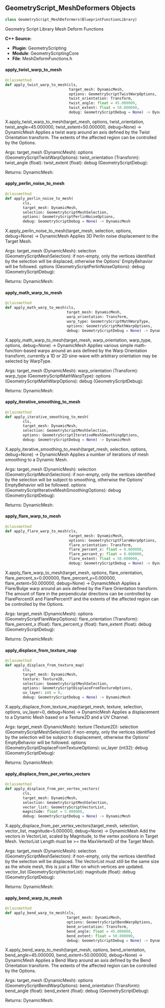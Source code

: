 ## GeometryScript_MeshDeformers Objects

```python
class GeometryScript_MeshDeformers(BlueprintFunctionLibrary)
```

Geometry Script Library Mesh Deform Functions

**C++ Source:**

- **Plugin**: GeometryScripting
- **Module**: GeometryScriptingCore
- **File**: MeshDeformFunctions.h

<a id="unreal.GeometryScript_MeshDeformers.apply_twist_warp_to_mesh"></a>

#### apply_twist_warp_to_mesh

```python
@classmethod
def apply_twist_warp_to_mesh(cls,
                             target_mesh: DynamicMesh,
                             options: GeometryScriptTwistWarpOptions,
                             twist_orientation: Transform,
                             twist_angle: float = 45.000000,
                             twist_extent: float = 50.000000,
                             debug: GeometryScriptDebug = None) -> DynamicMesh
```

X.apply_twist_warp_to_mesh(target_mesh, options, twist_orientation, twist_angle=45.000000, twist_extent=50.000000, debug=None) -> DynamicMesh
Applies a twist warp around an axis defined by the Twist Orientation transform.
The extents of the affected region can be controlled by the Options.

Args:
    target_mesh (DynamicMesh): 
    options (GeometryScriptTwistWarpOptions): 
    twist_orientation (Transform): 
    twist_angle (float): 
    twist_extent (float): 
    debug (GeometryScriptDebug): 

Returns:
    DynamicMesh:

<a id="unreal.GeometryScript_MeshDeformers.apply_perlin_noise_to_mesh"></a>

#### apply_perlin_noise_to_mesh

```python
@classmethod
def apply_perlin_noise_to_mesh(
        cls,
        target_mesh: DynamicMesh,
        selection: GeometryScriptMeshSelection,
        options: GeometryScriptPerlinNoiseOptions,
        debug: GeometryScriptDebug = None) -> DynamicMesh
```

X.apply_perlin_noise_to_mesh(target_mesh, selection, options, debug=None) -> DynamicMesh
Applies 3D Perlin noise displacement to the Target Mesh.

Args:
    target_mesh (DynamicMesh): 
    selection (GeometryScriptMeshSelection): if non-empty, only the vertices identified by the selection will be displaced, otherwise the Options' EmptyBehavior will be followed.
    options (GeometryScriptPerlinNoiseOptions): 
    debug (GeometryScriptDebug): 

Returns:
    DynamicMesh:

<a id="unreal.GeometryScript_MeshDeformers.apply_math_warp_to_mesh"></a>

#### apply_math_warp_to_mesh

```python
@classmethod
def apply_math_warp_to_mesh(cls,
                            target_mesh: DynamicMesh,
                            warp_orientation: Transform,
                            warp_type: GeometryScriptMathWarpType,
                            options: GeometryScriptMathWarpOptions,
                            debug: GeometryScriptDebug = None) -> DynamicMesh
```

X.apply_math_warp_to_mesh(target_mesh, warp_orientation, warp_type, options, debug=None) -> DynamicMesh
Applies various simple math-function-based warps around an axis defined by the Warp Orientation transform,
currently a 1D or 2D sine-wave with arbitrary orientation may be selected by WarpType.

Args:
    target_mesh (DynamicMesh): 
    warp_orientation (Transform): 
    warp_type (GeometryScriptMathWarpType): 
    options (GeometryScriptMathWarpOptions): 
    debug (GeometryScriptDebug): 

Returns:
    DynamicMesh:

<a id="unreal.GeometryScript_MeshDeformers.apply_iterative_smoothing_to_mesh"></a>

#### apply_iterative_smoothing_to_mesh

```python
@classmethod
def apply_iterative_smoothing_to_mesh(
        cls,
        target_mesh: DynamicMesh,
        selection: GeometryScriptMeshSelection,
        options: GeometryScriptIterativeMeshSmoothingOptions,
        debug: GeometryScriptDebug = None) -> DynamicMesh
```

X.apply_iterative_smoothing_to_mesh(target_mesh, selection, options, debug=None) -> DynamicMesh
Applies a number of iterations of mesh smoothing to a Dynamic Mesh.

Args:
    target_mesh (DynamicMesh): 
    selection (GeometryScriptMeshSelection): if non-empty, only the vertices identified by the selection will be subject to smoothing,  otherwise the Options' EmptyBehavior will be followed.
    options (GeometryScriptIterativeMeshSmoothingOptions): 
    debug (GeometryScriptDebug): 

Returns:
    DynamicMesh:

<a id="unreal.GeometryScript_MeshDeformers.apply_flare_warp_to_mesh"></a>

#### apply_flare_warp_to_mesh

```python
@classmethod
def apply_flare_warp_to_mesh(cls,
                             target_mesh: DynamicMesh,
                             options: GeometryScriptFlareWarpOptions,
                             flare_orientation: Transform,
                             flare_percent_x: float = 0.000000,
                             flare_percent_y: float = 0.000000,
                             flare_extent: float = 50.000000,
                             debug: GeometryScriptDebug = None) -> DynamicMesh
```

X.apply_flare_warp_to_mesh(target_mesh, options, flare_orientation, flare_percent_x=0.000000, flare_percent_y=0.000000, flare_extent=50.000000, debug=None) -> DynamicMesh
Applies a Flare/Bulge warp around an axis defined by the Flare Orientation transform.
The amount of flare in the perpendicular directions can be controlled by FlarePercentX and FlarePercentY
and the extents of the affected region can be controlled by the Options.

Args:
    target_mesh (DynamicMesh): 
    options (GeometryScriptFlareWarpOptions): 
    flare_orientation (Transform): 
    flare_percent_x (float): 
    flare_percent_y (float): 
    flare_extent (float): 
    debug (GeometryScriptDebug): 

Returns:
    DynamicMesh:

<a id="unreal.GeometryScript_MeshDeformers.apply_displace_from_texture_map"></a>

#### apply_displace_from_texture_map

```python
@classmethod
def apply_displace_from_texture_map(
        cls,
        target_mesh: DynamicMesh,
        texture: Texture2D,
        selection: GeometryScriptMeshSelection,
        options: GeometryScriptDisplaceFromTextureOptions,
        uv_layer: int = 0,
        debug: GeometryScriptDebug = None) -> DynamicMesh
```

X.apply_displace_from_texture_map(target_mesh, texture, selection, options, uv_layer=0, debug=None) -> DynamicMesh
Applies a displacement to a Dynamic Mesh based on a Texture2D and a UV Channel.

Args:
    target_mesh (DynamicMesh): 
    texture (Texture2D): 
    selection (GeometryScriptMeshSelection): if non-empty, only the vertices identified by the selection will be subject to displacement,  otherwise the Options' EmptyBehavior will be followed.
    options (GeometryScriptDisplaceFromTextureOptions): 
    uv_layer (int32): 
    debug (GeometryScriptDebug): 

Returns:
    DynamicMesh:

<a id="unreal.GeometryScript_MeshDeformers.apply_displace_from_per_vertex_vectors"></a>

#### apply_displace_from_per_vertex_vectors

```python
@classmethod
def apply_displace_from_per_vertex_vectors(
        cls,
        target_mesh: DynamicMesh,
        selection: GeometryScriptMeshSelection,
        vector_list: GeometryScriptVectorList,
        magnitude: float = 5.000000,
        debug: GeometryScriptDebug = None) -> DynamicMesh
```

X.apply_displace_from_per_vertex_vectors(target_mesh, selection, vector_list, magnitude=5.000000, debug=None) -> DynamicMesh
Add the vectors in VectorList, scaled by Magnitude, to the vertex positions in Target Mesh.
VectorList Length must be >= the MaxVertexID of the Target Mesh.

Args:
    target_mesh (DynamicMesh): 
    selection (GeometryScriptMeshSelection): if non-empty, only the vertices identified by the selection will be displaced. The VectorList must still be the same size as the whole mesh, this is just a filter on which vertices are updated.
    vector_list (GeometryScriptVectorList): 
    magnitude (float): 
    debug (GeometryScriptDebug): 

Returns:
    DynamicMesh:

<a id="unreal.GeometryScript_MeshDeformers.apply_bend_warp_to_mesh"></a>

#### apply_bend_warp_to_mesh

```python
@classmethod
def apply_bend_warp_to_mesh(cls,
                            target_mesh: DynamicMesh,
                            options: GeometryScriptBendWarpOptions,
                            bend_orientation: Transform,
                            bend_angle: float = 45.000000,
                            bend_extent: float = 50.000000,
                            debug: GeometryScriptDebug = None) -> DynamicMesh
```

X.apply_bend_warp_to_mesh(target_mesh, options, bend_orientation, bend_angle=45.000000, bend_extent=50.000000, debug=None) -> DynamicMesh
Applies a Bend Warp around an axis defined by the Bend Orientation transform.
The extents of the affected region can be controlled by the Options.

Args:
    target_mesh (DynamicMesh): 
    options (GeometryScriptBendWarpOptions): 
    bend_orientation (Transform): 
    bend_angle (float): 
    bend_extent (float): 
    debug (GeometryScriptDebug): 

Returns:
    DynamicMesh:

<a id="unreal.GeometryScript_MeshGeodesic"></a>